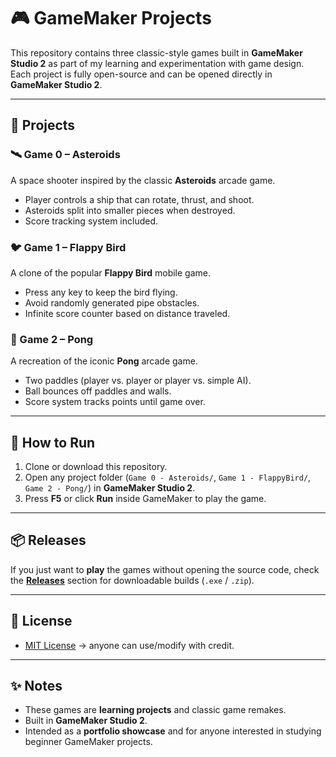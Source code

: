 # 🎮 GameMaker Projects

This repository contains three classic-style games built in **GameMaker Studio 2** as part of my learning and experimentation with game design.  
Each project is fully open-source and can be opened directly in **GameMaker Studio 2**.

---

## 📂 Projects

### 🛰️ Game 0 – Asteroids
A space shooter inspired by the classic **Asteroids** arcade game.  
- Player controls a ship that can rotate, thrust, and shoot.  
- Asteroids split into smaller pieces when destroyed.  
- Score tracking system included.  

### 🐦 Game 1 – Flappy Bird
A clone of the popular **Flappy Bird** mobile game.  
- Press any key to keep the bird flying.  
- Avoid randomly generated pipe obstacles.  
- Infinite score counter based on distance traveled.  

### 🏓 Game 2 – Pong
A recreation of the iconic **Pong** arcade game.  
- Two paddles (player vs. player or player vs. simple AI).  
- Ball bounces off paddles and walls.  
- Score system tracks points until game over.  

---

## 🚀 How to Run
1. Clone or download this repository.  
2. Open any project folder (`Game 0 - Asteroids/`, `Game 1 - FlappyBird/`, `Game 2 - Pong/`) in **GameMaker Studio 2**.  
3. Press **F5** or click **Run** inside GameMaker to play the game.  

---

## 📦 Releases 
If you just want to **play** the games without opening the source code, check the **[Releases](../../releases)** section for downloadable builds (`.exe` / `.zip`).  

---

## 📜 License
- [MIT License](https://opensource.org/licenses/MIT) → anyone can use/modify with credit.  
---

## ✨ Notes
- These games are **learning projects** and classic game remakes.  
- Built in **GameMaker Studio 2**.  
- Intended as a **portfolio showcase** and for anyone interested in studying beginner GameMaker projects.  
